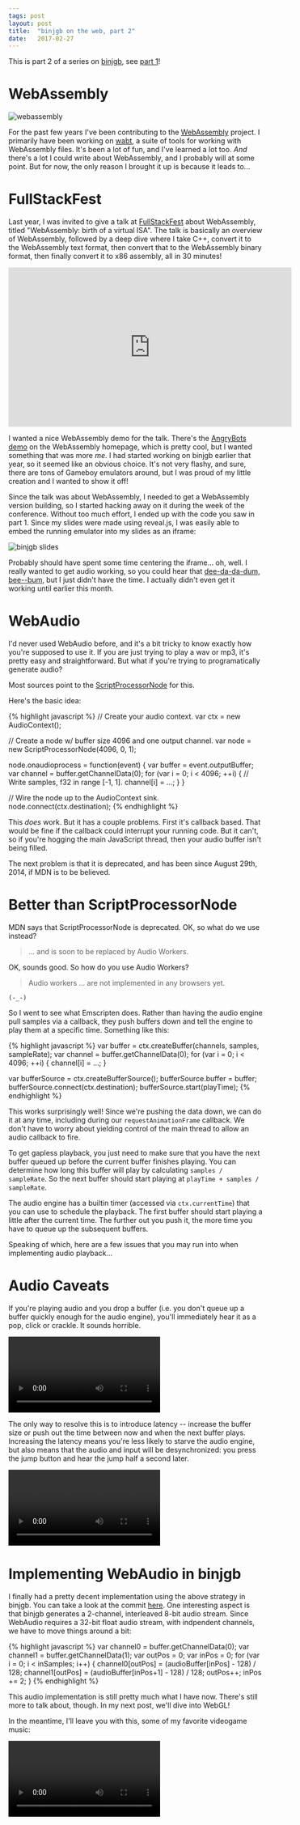 ```yaml
---
tags: post
layout: post
title:  "binjgb on the web, part 2"
date:   2017-02-27
---
```


This is part 2 of a series on [binjgb][binjgb], see [part 1][part 1]!

# WebAssembly

![webassembly][webassembly img]

For the past few years I've been contributing to the [WebAssembly][webassembly]
project. I primarily have been working on [wabt][wabt], a suite of tools for
working with WebAssembly files. It's been a lot of fun, and I've learned a lot
too. _And_ there's a lot I could write about WebAssembly, and I probably will
at some point. But for now, the only reason I brought it up is because it leads
to...

# FullStackFest

Last year, I was invited to give a talk at [FullStackFest][fullstackfest] about
WebAssembly, titled "WebAssembly: birth of a virtual ISA". The talk is
basically an overview of WebAssembly, followed by a deep dive where I take C++,
convert it to the WebAssembly text format, then convert that to the WebAssembly
binary format, then finally convert it to x86 assembly, all in 30 minutes!

<iframe width="560" height="315" src="https://www.youtube.com/embed/vmzz17JGPHI" frameborder="0" allowfullscreen></iframe>

I wanted a nice WebAssembly demo for the talk. There's the
[AngryBots demo][angrybots] on the WebAssembly homepage, which is pretty cool,
but I wanted something that was more _me_. I had started working on binjgb
earlier that year, so it seemed like an obvious choice. It's not very flashy,
and sure, there are tons of Gameboy emulators around, but I was proud of my
little creation and I wanted to show it off!

Since the talk was about WebAssembly, I needed to get a WebAssembly version
building, so I started hacking away on it during the week of the conference.
Without too much effort, I ended up with the code you saw in part 1. Since my
slides were made using reveal.js, I was easily able to embed the running
emulator into my slides as an iframe:

![binjgb slides][binjgb slides]

Probably should have spent some time centering the iframe... oh, well. I really
wanted to get audio working, so you could hear that
[dee-da-da-dum, bee--bum][sml music], but I just didn't have the time. I
actually didn't even get it working until earlier this month.

# WebAudio

I'd never used WebAudio before, and it's a bit tricky to know exactly how
you're supposed to use it. If you are just trying to play a wav or mp3, it's
pretty easy and straightforward. But what if you're trying to programatically
generate audio?

Most sources point to the [ScriptProcessorNode][scriptprocessornode] for this.

Here's the basic idea:

{% highlight javascript %}
// Create your audio context.
var ctx = new AudioContext();

// Create a node w/ buffer size 4096 and one output channel.
var node = new ScriptProcessorNode(4096, 0, 1);

node.onaudioprocess = function(event) {
  var buffer = event.outputBuffer;
  var channel = buffer.getChannelData(0);
  for (var i = 0; i < 4096; ++i) {
    // Write samples, f32 in range [-1, 1].
    channel[i] = ...;
  }
}

// Wire the node up to the AudioContext sink.
node.connect(ctx.destination);
{% endhighlight %}

This _does_ work. But it has a couple problems. First it's callback based. That
would be fine if the callback could interrupt your running code. But it can't,
so if you're hogging the main JavaScript thread, then your audio buffer isn't
being filled.

The next problem is that it is deprecated, and has been since August 29th,
2014, if MDN is to be believed.

# Better than ScriptProcessorNode

MDN says that ScriptProcessorNode is deprecated. OK, so what do we use instead?

> ... and is soon to be replaced by Audio Workers.

OK, sounds good. So how do you use Audio Workers?

> Audio workers ... are not implemented in any browsers yet.

`(-_-)`

So I went to see what Emscripten does. Rather than having the audio engine
pull samples via a callback, they push buffers down and tell the engine to
play them at a specific time. Something like this:

{% highlight javascript %}
var buffer = ctx.createBuffer(channels, samples, sampleRate);
var channel = buffer.getChannelData(0);
for (var i = 0; i < 4096; ++i) {
  channel[i] = ...;
}

var bufferSource = ctx.createBufferSource();
bufferSource.buffer = buffer;
bufferSource.connect(ctx.destination);
bufferSource.start(playTime);
{% endhighlight %}

This works surprisingly well! Since we're pushing the data down, we can do it
at any time, including during our `requestAnimationFrame` callback. We don't
have to worry about yielding control of the main thread to allow an audio
callback to fire.

To get gapless playback, you just need to make sure that you have the next
buffer queued up before the current buffer finishes playing. You can determine
how long this buffer will play by calculating `samples / sampleRate`. So the
next buffer should start playing at `playTime + samples / sampleRate`.

The audio engine has a builtin timer (accessed via `ctx.currentTime`) that you
can use to schedule the playback. The first buffer should start playing a
little after the current time. The further out you push it, the more time you
have to queue up the subsequent buffers.

Speaking of which, here are a few issues that you may run into when
implementing audio playback...

# Audio Caveats

If you're playing audio and you drop a buffer (i.e. you don't queue up a buffer
quickly enough for the audio engine), you'll immediately hear it as a pop,
click or crackle. It sounds horrible.

<video src="/assets/2017-02-27-tetris-audio-crackle.mp4" controls>
</video>

The only way to resolve this is to introduce latency -- increase the buffer
size or push out the time between now and when the next buffer plays.
Increasing the latency means you're less likely to starve the audio engine, but
also means that the audio and input will be desynchronized: you press the jump
button and hear the jump half a second later.

<video src="/assets/2017-02-27-sml-audio-latency.mp4" controls>
</video>

# Implementing WebAudio in binjgb

I finally had a pretty decent implementation using the above strategy in
binjgb. You can take a look at the commit [here][binjgb audio]. One interesting
aspect is that binjgb generates a 2-channel, interleaved 8-bit audio stream.
Since WebAudio requires a 32-bit float audio stream, with indpendent channels,
we have to move things around a bit:

{% highlight javascript %}
var channel0 = buffer.getChannelData(0);
var channel1 = buffer.getChannelData(1);
var outPos = 0;
var inPos = 0;
for (var i = 0; i < inSamples; i++) {
  channel0[outPos] = (audioBuffer[inPos] - 128) / 128;
  channel1[outPos] = (audioBuffer[inPos+1] - 128) / 128;
  outPos++;
  inPos += 2;
}
{% endhighlight %}

This audio implementation is still pretty much what I have now. There's still
more to talk about, though. In my next post, we'll dive into WebGL!

In the meantime, I'll leave you with this, some of my favorite videogame music:

<video src="/assets/2017-02-27-megaman3-music.mp4" controls>
</video>

[binjgb]: https://github.com/binji/binjgb
[part 1]: /posts/2017-02-26-binjgb-on-the-web-part-1
[webassembly img]: /assets/webassembly.png
[wabt]: https://github.com/WebAssembly/wabt
[webassembly]: http://webassembly.org/
[fullstackfest]: https://2016.fullstackfest.com/
[fullstackfest talk]: https://www.youtube.com/watch?v=vmzz17JGPHI
[angrybots]: http://webassembly.org/demo/
[binjgb slides]: /assets/2017-02-27-fsf-demo.jpg
[sml music]: https://www.youtube.com/watch?v=Gb33Qnbw520
[scriptprocessornode]: https://developer.mozilla.org/en-US/docs/Web/API/ScriptProcessorNode
[binjgb audio]: https://github.com/binji/binjgb/commit/ac7c7887
